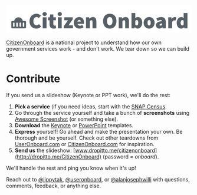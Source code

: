 ![demo](img/CO-logo.gif)

[CitizenOnboard](http://citizenonboard.com) is a national project to understand how our own government services work - and don't work. We tear down so we can build up.

# Contribute
If you send us a slideshow (Keynote or PPT work), we'll do the rest:

1. **Pick a service** (if you need ideas, start with the [SNAP Census](https://github.com/codeforamerica/citizen-onboard/issues/16).
2. Go through the service yourself and take a bunch of **screenshots** using [Awesome Screenshot](https://chrome.google.com/webstore/detail/awesome-screenshot-captur/alelhddbbhepgpmgidjdcjakblofbmce?hl=en) (or something else).
3. **Download** the [Keynote](https://www.dropbox.com/sh/hjdd652uwa6vrol/AACXwjoufWC7V3OtK6nBivUwa?dl=1) or [PowerPoint](https://www.dropbox.com/s/clhfnurfjnmu0sp/template.pptx?dl=1) templates.
4. **Express** yourself! Go ahead and make the presentation your own. Be thorough and be yourself. Check out other teardowns from [UserOnboard.com](http://useronboard.com) or [CitizenOnboard.com](http://citizenonboard.com) for inspiration.
5. **Send us** the slideshow: [www.dropitto.me/citizenonboard](http://dropitto.me/CitizenOnboard) (password = *onboard*).

We'll handle the rest and ping you know when it's up!

Reach out to [@lippytak](https://twitter.com/lippytak), [@useronboard](https://twitter.com/useronboard), or [@alanjosephwilli](https://twitter.com/alanjosephwilli) with questions, comments, feedback, or anything else.
